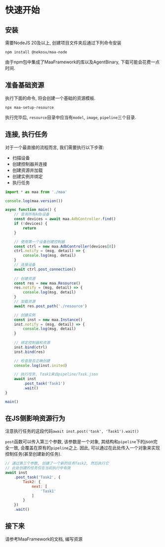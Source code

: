 # 快速开始

## 安装

需要NodeJS 20及以上, 创建项目文件夹后通过下列命令安装

```shell
npm install @nekosu/maa-node
```

由于npm包中集成了MaaFramework的库以及AgentBinary, 下载可能会花费一点时间.

## 准备基础资源

执行下面的命令, 将会创建一个基础的资源模板.

```shell
npx maa-setup-resource
```

执行完毕后, `resource`目录中应当有`model`, `image`, `pipeline`三个目录.

## 连接, 执行任务

对于一个最直接的流程而言, 我们需要执行以下步骤:

* 扫描设备
* 创建控制器并连接
* 创建资源并加载
* 创建实例并绑定
* 执行任务

```typescript
import * as maa from './maa'

console.log(maa.version())

async function main() {
    // 查询所有Adb设备
    const devices = await maa.AdbController.find()
    if (!devices) {
        return
    }

    // 使用第一个设备创建控制器
    const ctrl = new maa.AdbController(devices[0])
    ctrl.notify = (msg, detail) => {
        console.log(msg, detail)
    }
    // 连接设备
    await ctrl.post_connection()
    
    // 创建资源
    const res = new maa.Resource()
    res.notify = (msg, detail) => {
        console.log(msg, detail)
    }
    // 加载资源
    await res.post_path('./resource')

    // 创建实例
    const inst = new maa.Instance()
    inst.notify = (msg, detail) => {
        console.log(msg, detail)
    }
    
    // 绑定控制器和资源
    inst.bind(ctrl)
    inst.bind(res)

    // 检查是否正确创建
    console.log(inst.inited)

    // 执行任务, Task1来自pipeline/Task.json
    await inst
        .post_task('Task1')
        .wait()
}

main()
```

## 在JS侧影响资源行为

注意执行任务的这段代码`await inst.post('task', 'Task1').wait()`

`post`函数可以传入第三个参数, 该参数是一个对象, 其结构和`pipeline`下的json完全一致, 会覆盖在原有的`pipeline`之上. 因此, 可以通过在此处传入一个对象来实现控制任务(甚至创建新的任务).

```javascript
// 通过第三个参数, 创建了一个新的任务Task2, 然后执行它
// 此处创建的任务仅在当前执行中有效
await inst
    .post_task('Task2', {
        Task2: {
            next: [
                'Task1'
            ]
        }
    })
    .wait()
```

## 接下来

请参考MaaFramework的文档, 编写资源

